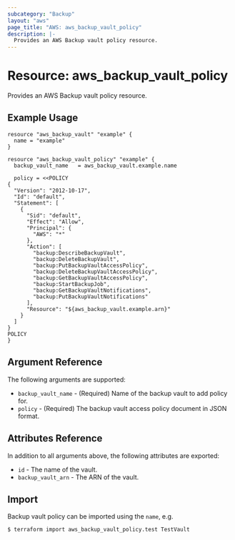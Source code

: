 ```yaml
---
subcategory: "Backup"
layout: "aws"
page_title: "AWS: aws_backup_vault_policy"
description: |-
  Provides an AWS Backup vault policy resource.
---
```


# Resource: aws_backup_vault_policy

Provides an AWS Backup vault policy resource.

## Example Usage

```hcl
resource "aws_backup_vault" "example" {
  name = "example"
}

resource "aws_backup_vault_policy" "example" {
  backup_vault_name   = aws_backup_vault.example.name

  policy = <<POLICY
{
  "Version": "2012-10-17",
  "Id": "default",
  "Statement": [
    {
      "Sid": "default",
      "Effect": "Allow",
      "Principal": {
        "AWS": "*"
      },
      "Action": [
		"backup:DescribeBackupVault",
		"backup:DeleteBackupVault",
		"backup:PutBackupVaultAccessPolicy",
		"backup:DeleteBackupVaultAccessPolicy",
		"backup:GetBackupVaultAccessPolicy",
		"backup:StartBackupJob",
		"backup:GetBackupVaultNotifications",
		"backup:PutBackupVaultNotifications"
      ],
      "Resource": "${aws_backup_vault.example.arn}"
    }
  ]
}
POLICY
}
```

## Argument Reference

The following arguments are supported:

* `backup_vault_name` - (Required) Name of the backup vault to add policy for.
* `policy` - (Required) The backup vault access policy document in JSON format.

## Attributes Reference

In addition to all arguments above, the following attributes are exported:

* `id` - The name of the vault.
* `backup_vault_arn` - The ARN of the vault.

## Import

Backup vault policy can be imported using the `name`, e.g.

```
$ terraform import aws_backup_vault_policy.test TestVault
```
